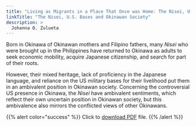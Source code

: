 ```yaml
---
title: "Living as Migrants in a Place That Once was Home: The Nisei, U.S. Bases and Okinawan Society"
linkTitle: "The Nisei, U.S. Bases and Okinawan Society"
description: >
  Johanna O. Zulueta
---
```

Born in Okinawa of Okinawan mothers and Filipino fathers, many *Nisei* who were brought up in the Philippines have returned to Okinawa as adults to seek economic mobility, acquire Japanese citizenship, and search for part of their roots.

However, their mixed heritage, lack of proficiency in the Japanese language, and reliance on the US military bases for their livelihood put them in an ambivalent position in Okinawan society. Concerning the controversial US presence in Okinawa, the *Nisei* have ambivalent sentiments, which reflect their own uncertain position in Okinawan society, but this ambivalence also mirrors the conflicted views of other Okinawans.

{{% alert color="success" %}}
Click to [download PDF](https://timog.org/static/pdf/nisei-us-bases-and-okinawan-society.pdf) file.
{{% /alert %}}


